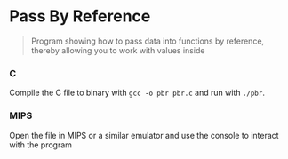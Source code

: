 # Pass By Reference

> Program showing how to pass data into functions by reference, thereby allowing you to work with values inside

### C

Compile the C file to binary with `gcc -o pbr pbr.c` and run with `./pbr`.

### MIPS

Open the file in MIPS or a similar emulator and use the console to interact with the program
